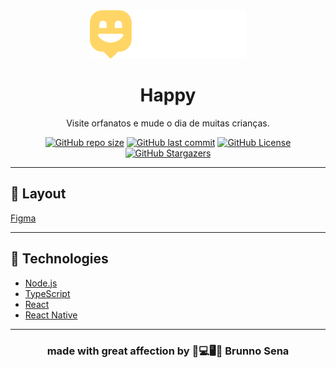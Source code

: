 <div align="center">
  <img
    src="./.github/logo.svg"
    width="250px"
    alt="logo"
  > 
  
  # Happy
  
  Visite orfanatos e mude o dia de muitas crianças.
  
  [![GitHub repo size](https://img.shields.io/github/repo-size/brunnosena/NLW-3?color=ffd666&style=flat-square)]()
  [![GitHub last commit](https://img.shields.io/github/last-commit/brunnosena/NLW-3?color=ffd666&style=flat-square)](https://github.com/brunnosena/NLW-3/commits/master)
  [![GitHub License](https://img.shields.io/github/license/brunnosena/NLW-3?color=ffd666&label=license&style=flat-square)](https://github.com/brunnosena/NLW-3/tree/master/LICENSE)
  [![GitHub Stargazers](https://img.shields.io/github/stars/brunnosena/NLW-3?color=ffd666&logo=github&style=flat-square)](https://github.com/brunnosena/NLW-3/stargazers)    
</div>

---

## 🔖 Layout

[Figma](
https://www.figma.com/file/yrRgXTAzyVY8InGmsoz1Zw/Happy-Web-Copy?node-id=48557%3A657)


---

## :rocket: Technologies


- [Node.js][nodejs]
- [TypeScript][typescript]
- [React][reactjs]
- [React Native][rn]
<!-- - [Expo][expo] -->

[nodejs]: https://nodejs.org/
[typescript]: https://www.typescriptlang.org/
[expo]: https://expo.io/
[reactjs]: https://reactjs.org
[rn]: https://facebook.github.io/react-native/
[yarn]: https://yarnpkg.com/

---

<h3 align="center">
  made with great affection by 💚💻🖥💚 Brunno Sena
</h3>
